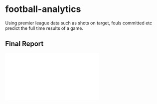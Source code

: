 # football-analytics

Using premier league data such as shots on target, fouls committed etc predict the full time results of a game.

## Final Report
<embed src="./final-report-soccer.pdf" type="application/pdf">
